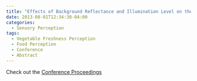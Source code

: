 ```yaml
---
title: "Effects of Background Reflectance and Illumination Level on the Estimated Freshness of Vegetables"
date: 2013-08-01T12:34:30-04:00
categories:
  - Sensory Perception
tags:
  - Vegetable Freshness Perception
  - Food Perception
  - Conference
  - Abstract
---
```



Check out the [Conference Proceedings][URL] 

[URL]:   https://journals.sagepub.com/toc/peca/42/1_suppl